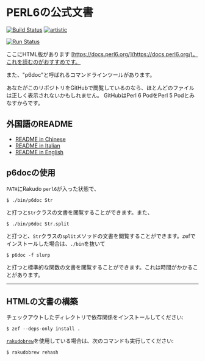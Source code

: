 # PERL6の公式文書

[![Build Status](https://travis-ci.org/perl6/doc.svg?branch=master)](https://travis-ci.org/perl6/doc) [![artistic](https://img.shields.io/badge/license-Artistic%202.0-blue.svg?style=flat)](https://opensource.org/licenses/Artistic-2.0)

[![Run Status](https://api.shippable.com/projects/591e99923f2f790700098a30/badge?branch=master)](https://app.shippable.com/github/perl6/doc)

ここにHTML版があります [https://docs.perl6.org/](https://docs.perl6.org/)。これを読むのがおすすめです。

また、"p6doc"と呼ばれるコマンドラインツールがあります。

あなたがこのリポジトリをGitHubで閲覧しているのなら、ほとんどのファイルは正しく表示されないかもしれません。 GitHubはPerl 6 PodをPerl 5 Podとみなすからです。

## 外国語のREADME

* [README in Chinese](README.zh.md)
* [README in Italian](README.it.md)
* [README in English](README.md)

## p6docの使用

`PATH`にRakudo `perl6`が入った状態で、

    $ ./bin/p6doc Str

と打つと`Str`クラスの文書を閲覧することができます。また、

    $ ./bin/p6doc Str.split

と打つと、`Str`クラスの`split`メソッドの文書を閲覧することができます。zefでインストールした場合は、`./bin`を抜いて

    $ p6doc -f slurp

と打つと標準的な関数の文書を閲覧することができます。これは時間がかかることがあります。

-------

## HTMLの文書の構築

チェックアウトしたディレクトリで依存関係をインストールしてください:

    $ zef --deps-only install .

[`rakudobrew`](https://github.com/tadzik/rakudobrew)を使用している場合は、次のコマンドも実行してください:

    $ rakudobrew rehash

<!-- Note: The Building the HTML documentation section is partially completed -->
